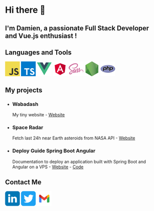# Hi there 👋

## I'm Damien, a passionate Full Stack Developer and Vue.js enthusiast !

## Languages and Tools
<img height="48" width="48" src="https://raw.githubusercontent.com/github/explore/80688e429a7d4ef2fca1e82350fe8e3517d3494d/topics/javascript/javascript.png" alt="JavaScript logo" /> <img height="48" width="48" src="https://raw.githubusercontent.com/github/explore/80688e429a7d4ef2fca1e82350fe8e3517d3494d/topics/typescript/typescript.png" alt="TypeScript logo" /> <img height="48" width="48" src="https://raw.githubusercontent.com/github/explore/80688e429a7d4ef2fca1e82350fe8e3517d3494d/topics/vue/vue.png" alt="Vue.js logo" /> <img height="48" width="48" src="https://raw.githubusercontent.com/github/explore/80688e429a7d4ef2fca1e82350fe8e3517d3494d/topics/angular/angular.png" alt="Angular logo" /> <img height="48" width="48" src="https://raw.githubusercontent.com/github/explore/80688e429a7d4ef2fca1e82350fe8e3517d3494d/topics/sass/sass.png" alt="Sass logo" /> <img height="48" width="48" src="https://raw.githubusercontent.com/github/explore/80688e429a7d4ef2fca1e82350fe8e3517d3494d/topics/nodejs/nodejs.png" alt="Node.js logo" /> <img height="48" width="48" src="https://raw.githubusercontent.com/github/explore/ccc16358ac4530c6a69b1b80c7223cd2744dea83/topics/php/php.png" alt="PHP logo" />

## My projects

- ### Wabadash
  My tiny website - [Website](https://wabadash.vercel.app/)
- ### Space Radar
  Fetch last 24h near Earth asteroids from NASA API - [Website](https://space-radar.vercel.app/)
- ### Deploy Guide Spring Boot Angular
  Documentation to deploy an application built with Spring Boot and Angular on a VPS - [Website](https://deploy-guide-spring-boot-angular.vercel.app/) - [Code](https://github.com/damien-hl/deploy-guide-spring-boot-angular)

## Contact Me

[<img height="48" width="48" src="./assets/68747470733a2f2f6564656e742e6769746875622e696f2f537570657254696e7949636f6e732f696d616765732f7376672f6c696e6b6564696e2e737667.svg" alt="Linkedin logo" />](https://www.linkedin.com/in/damien-heulin/)
[<img height="48" width="48" src="./assets/68747470733a2f2f6564656e742e6769746875622e696f2f537570657254696e7949636f6e732f696d616765732f7376672f747769747465722e737667.svg" alt="JavaScript logo" />](https://twitter.com/damien_hl)
[<img height="48" width="48" src="./assets/68747470733a2f2f6564656e742e6769746875622e696f2f537570657254696e7949636f6e732f696d616765732f7376672f676d61696c2e737667.svg" alt="JavaScript logo" />](mailto:damienheulin87@gmail.com)

<!--
**damien-hl/damien-hl** is a ✨ _special_ ✨ repository because its `README.md` (this file) appears on your GitHub profile.

Here are some ideas to get you started:

- 🔭 I’m currently working on ...
- 🌱 I’m currently learning ...
- 👯 I’m looking to collaborate on ...
- 🤔 I’m looking for help with ...
- 💬 Ask me about ...
- 📫 How to reach me: ...
- 😄 Pronouns: ...
- ⚡ Fun fact: ...
-->

